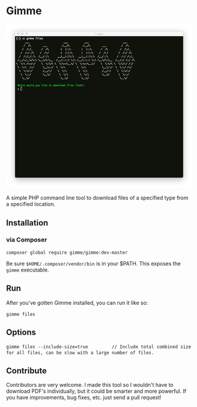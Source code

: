 # Gimme

![Gimme](assets/gimme.png "Gimme")

A simple PHP command line tool to download files of a specified type from a specified location.

## Installation

### via Composer

```
composer global require gimme/gimme:dev-master
```

Be sure `$HOME/.composer/vendor/bin` is in your $PATH. This exposes the `gimme` executable.

## Run

After you've gotten Gimme installed, you can run it like so:

```
gimme files
```

## Options

```
gimme files --include-size=true         // Include total combined size for all files, can be slow with a large number of files.
```

## Contribute

Contributors are very welcome. I made this tool so I wouldn't have to download PDF's individually, but it could be smarter and more powerful. If you have improvements, bug fixes, etc. just send a pull request!